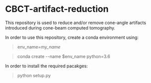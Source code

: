 # CBCT-artifact-reduction

This repository is used to reduce and/or remove cone-angle artifacts introduced during cone-beam computed tomography. 


In order to use this repository, create a conda environment using: 

> env_name=*my_name*

> conda create --name $env_name python=3.6


In order to install the required pacakges: 

> python setup.py
